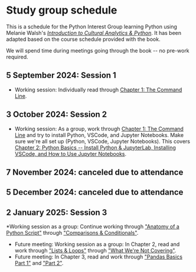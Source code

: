 # Study group schedule
This is a schedule for the Python Interest Group learning Python using Melanie Walsh's [*Introduction to Cultural Analytics & Python*](https://melaniewalsh.github.io/Intro-Cultural-Analytics/welcome.html). It has been adapted based on the course schedule provided with the book. 

We will spend time during meetings going through the book -- no pre-work required. 

## 5 September 2024: Session 1
* Working session: Individually read through [Chapter 1: The Command Line](https://melaniewalsh.github.io/Intro-Cultural-Analytics/01-Command-Line/01-The-Command-Line.html). 

## 3 October 2024: Session 2
* Working session: As a group, work through [Chapter 1: The Command Line](https://melaniewalsh.github.io/Intro-Cultural-Analytics/01-Command-Line/01-The-Command-Line.html) and try to install Python, VSCode, and Jupyter Notebooks. Make sure we're all set up (Python, VSCode, Jupyter Notebooks). This covers [Chapter 2: Python Basics -- Install Python & JupyterLab, Installing VSCode, and How to Use Jupyter Notebooks](https://melaniewalsh.github.io/Intro-Cultural-Analytics/02-Python/00-Python.html).

## 7 November 2024: canceled due to attendance

## 5 December 2024: canceled due to attendance
  
## 2 January 2025: Session 3
*Working session as a group: Continue working through ["Anatomy of a Python Script"](https://melaniewalsh.github.io/Intro-Cultural-Analytics/02-Python/03-Anatomy-Python-Script.html) through ["Comparisons & Conditionals"](https://melaniewalsh.github.io/Intro-Cultural-Analytics/02-Python/08-Comparisons-Conditionals.html).
* Future meeting: Working session as a group: In Chapter 2, read and work through ["Lists & Loops"](https://melaniewalsh.github.io/Intro-Cultural-Analytics/02-Python/09-Lists-Loops-Part1.html) through ["What We're Not Covering"](https://melaniewalsh.github.io/Intro-Cultural-Analytics/02-Python/14-What-Were-Not-Covering.html).
* Future meeting: In Chapter 3, read and work through ["Pandas Basics Part 1"](https://melaniewalsh.github.io/Intro-Cultural-Analytics/03-Data-Analysis/01-Pandas-Basics-Part1.html) and ["Part 2"](https://melaniewalsh.github.io/Intro-Cultural-Analytics/03-Data-Analysis/02-Pandas-Basics-Part2.html).
